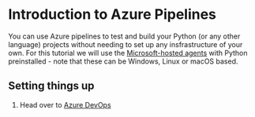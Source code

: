 # Introduction to Azure Pipelines

You can use Azure pipelines to test and build your Python (or any other language) projects without needing to set up any insfrastructure of your own. For this tutorial we will use the [Microsoft-hosted agents](https://docs.microsoft.com/azure/devops/pipelines/agents/hosted?view=azure-devops&WT.mc_id=rse19-github-taallard) with Python preinstalled - note that these can be Windows, Linux or macOS based.

## Setting things up

1. Head over to [Azure DevOps](https://azure.microsoft.com/services/devops/?WT.mc_id=rse19-github-taallard)